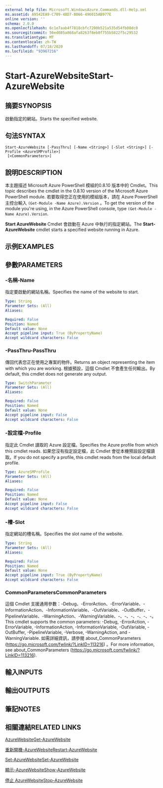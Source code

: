 ```yaml
---
external help file: Microsoft.WindowsAzure.Commands.dll-Help.xml
ms.assetid: A9542EA9-C709-48D7-8066-496015AB977E
online version: ''
schema: 2.0.0
ms.openlocfilehash: 6c1e7aab4f7818cbfc7200b521a535d54fb08dc0
ms.sourcegitcommit: 56ed085a868afa8263f8eb0f755b5822f5c29532
ms.translationtype: MT
ms.contentlocale: zh-TW
ms.lasthandoff: 07/18/2020
ms.locfileid: "93967216"
---
```

# <span data-ttu-id="ba56b-101">Start-AzureWebsite</span><span class="sxs-lookup"><span data-stu-id="ba56b-101">Start-AzureWebsite</span></span>

## <span data-ttu-id="ba56b-102">摘要</span><span class="sxs-lookup"><span data-stu-id="ba56b-102">SYNOPSIS</span></span>
<span data-ttu-id="ba56b-103">啟動指定的網站。</span><span class="sxs-lookup"><span data-stu-id="ba56b-103">Starts the specified website.</span></span>

## <span data-ttu-id="ba56b-104">句法</span><span class="sxs-lookup"><span data-stu-id="ba56b-104">SYNTAX</span></span>

```
Start-AzureWebsite [-PassThru] [-Name <String>] [-Slot <String>] [-Profile <AzureSMProfile>]
 [<CommonParameters>]
```

## <span data-ttu-id="ba56b-105">說明</span><span class="sxs-lookup"><span data-stu-id="ba56b-105">DESCRIPTION</span></span>
<span data-ttu-id="ba56b-106">本主題描述 Microsoft Azure PowerShell 模組的0.8.10 版本中的 Cmdlet。</span><span class="sxs-lookup"><span data-stu-id="ba56b-106">This topic describes the cmdlet in the 0.8.10 version of the Microsoft Azure PowerShell module.</span></span>
<span data-ttu-id="ba56b-107">若要取得您正在使用的模組版本，請在 Azure PowerShell 主控台輸入 `(Get-Module -Name Azure).Version` 。</span><span class="sxs-lookup"><span data-stu-id="ba56b-107">To get the version of the module you're using, in the Azure PowerShell console, type `(Get-Module -Name Azure).Version`.</span></span>

<span data-ttu-id="ba56b-108">**Start AzureWebsite** Cmdlet 會啟動在 Azure 中執行的指定網站。</span><span class="sxs-lookup"><span data-stu-id="ba56b-108">The **Start-AzureWebsite** cmdlet starts a specified website running in Azure.</span></span>

## <span data-ttu-id="ba56b-109">示例</span><span class="sxs-lookup"><span data-stu-id="ba56b-109">EXAMPLES</span></span>

## <span data-ttu-id="ba56b-110">參數</span><span class="sxs-lookup"><span data-stu-id="ba56b-110">PARAMETERS</span></span>

### <span data-ttu-id="ba56b-111">-名稱</span><span class="sxs-lookup"><span data-stu-id="ba56b-111">-Name</span></span>
<span data-ttu-id="ba56b-112">指定要啟動的網站名稱。</span><span class="sxs-lookup"><span data-stu-id="ba56b-112">Specifies the name of the website to start.</span></span>

```yaml
Type: String
Parameter Sets: (All)
Aliases: 

Required: False
Position: Named
Default value: None
Accept pipeline input: True (ByPropertyName)
Accept wildcard characters: False
```

### <span data-ttu-id="ba56b-113">-PassThru</span><span class="sxs-lookup"><span data-stu-id="ba56b-113">-PassThru</span></span>
<span data-ttu-id="ba56b-114">傳回代表您正在使用之專案的物件。</span><span class="sxs-lookup"><span data-stu-id="ba56b-114">Returns an object representing the item with which you are working.</span></span>
<span data-ttu-id="ba56b-115">根據預設，這個 Cmdlet 不會產生任何輸出。</span><span class="sxs-lookup"><span data-stu-id="ba56b-115">By default, this cmdlet does not generate any output.</span></span>

```yaml
Type: SwitchParameter
Parameter Sets: (All)
Aliases: 

Required: False
Position: Named
Default value: None
Accept pipeline input: False
Accept wildcard characters: False
```

### <span data-ttu-id="ba56b-116">-設定檔</span><span class="sxs-lookup"><span data-stu-id="ba56b-116">-Profile</span></span>
<span data-ttu-id="ba56b-117">指定此 Cmdlet 讀取的 Azure 設定檔。</span><span class="sxs-lookup"><span data-stu-id="ba56b-117">Specifies the Azure profile from which this cmdlet reads.</span></span>
<span data-ttu-id="ba56b-118">如果您沒有指定設定檔，此 Cmdlet 會從本機預設設定檔讀取。</span><span class="sxs-lookup"><span data-stu-id="ba56b-118">If you do not specify a profile, this cmdlet reads from the local default profile.</span></span>

```yaml
Type: AzureSMProfile
Parameter Sets: (All)
Aliases: 

Required: False
Position: Named
Default value: None
Accept pipeline input: False
Accept wildcard characters: False
```

### <span data-ttu-id="ba56b-119">-槽</span><span class="sxs-lookup"><span data-stu-id="ba56b-119">-Slot</span></span>
<span data-ttu-id="ba56b-120">指定網站的槽名稱。</span><span class="sxs-lookup"><span data-stu-id="ba56b-120">Specifies the slot name of the website.</span></span>

```yaml
Type: String
Parameter Sets: (All)
Aliases: 

Required: False
Position: Named
Default value: None
Accept pipeline input: True (ByPropertyName)
Accept wildcard characters: False
```

### <span data-ttu-id="ba56b-121">CommonParameters</span><span class="sxs-lookup"><span data-stu-id="ba56b-121">CommonParameters</span></span>
<span data-ttu-id="ba56b-122">這個 Cmdlet 支援通用參數：-Debug、-ErrorAction、-ErrorVariable、-InformationAction、-InformationVariable、-OutVariable、-OutBuffer、-PipelineVariable、-WarningAction、-WarningVariable、-、-、-、-、-、-。</span><span class="sxs-lookup"><span data-stu-id="ba56b-122">This cmdlet supports the common parameters: -Debug, -ErrorAction, -ErrorVariable, -InformationAction, -InformationVariable, -OutVariable, -OutBuffer, -PipelineVariable, -Verbose, -WarningAction, and -WarningVariable.</span></span> <span data-ttu-id="ba56b-123">如需詳細資訊，請參閱 about_CommonParameters (https://go.microsoft.com/fwlink/?LinkID=113216) 。</span><span class="sxs-lookup"><span data-stu-id="ba56b-123">For more information, see about_CommonParameters (https://go.microsoft.com/fwlink/?LinkID=113216).</span></span>

## <span data-ttu-id="ba56b-124">輸入</span><span class="sxs-lookup"><span data-stu-id="ba56b-124">INPUTS</span></span>

## <span data-ttu-id="ba56b-125">輸出</span><span class="sxs-lookup"><span data-stu-id="ba56b-125">OUTPUTS</span></span>

## <span data-ttu-id="ba56b-126">筆記</span><span class="sxs-lookup"><span data-stu-id="ba56b-126">NOTES</span></span>

## <span data-ttu-id="ba56b-127">相關連結</span><span class="sxs-lookup"><span data-stu-id="ba56b-127">RELATED LINKS</span></span>

[<span data-ttu-id="ba56b-128">AzureWebsite</span><span class="sxs-lookup"><span data-stu-id="ba56b-128">Get-AzureWebsite</span></span>](./Get-AzureWebsite.md)

[<span data-ttu-id="ba56b-129">重新開機-AzureWebsite</span><span class="sxs-lookup"><span data-stu-id="ba56b-129">Restart-AzureWebsite</span></span>](./Restart-AzureWebsite.md)

[<span data-ttu-id="ba56b-130">Set-AzureWebsite</span><span class="sxs-lookup"><span data-stu-id="ba56b-130">Set-AzureWebsite</span></span>](./Set-AzureWebsite.md)

[<span data-ttu-id="ba56b-131">顯示-AzureWebsite</span><span class="sxs-lookup"><span data-stu-id="ba56b-131">Show-AzureWebsite</span></span>](./Show-AzureWebsite.md)

[<span data-ttu-id="ba56b-132">停止 AzureWebsite</span><span class="sxs-lookup"><span data-stu-id="ba56b-132">Stop-AzureWebsite</span></span>](./Stop-AzureWebsite.md)


